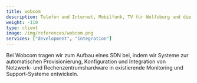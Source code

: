 ```yaml
---
title: wobcom
description: Telefon und Internet, Mobilfunk, TV für Wolfsburg und die Region
weight: -110
type: client
image: /img/references/wobcom.png
services: ["development", "integration"]
---
```


Bei Wobcom tragen wir zum Aufbau eines SDN bei, indem wir Systeme zur automatischen
Provisionierung, Konfiguration und Integration von Netzwerk- und Rechenzentrumshardware
in existierende Monitoring und Support-Systeme entwickeln.
